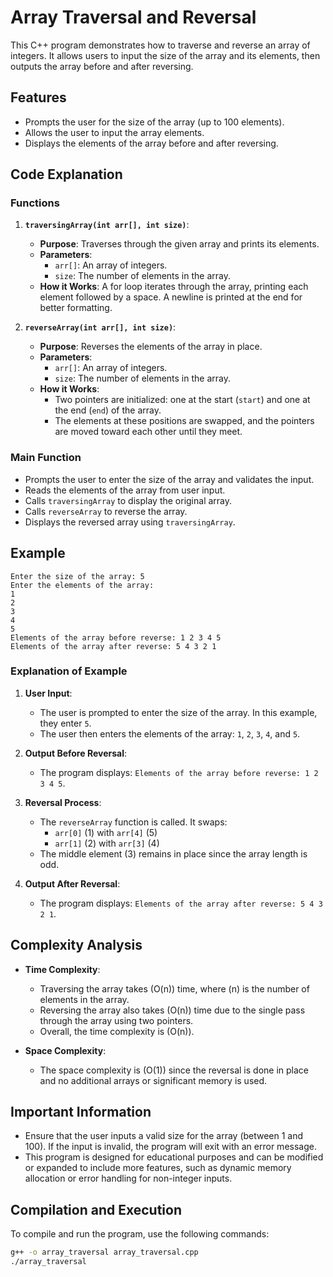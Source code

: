 # Array Traversal and Reversal

This C++ program demonstrates how to traverse and reverse an array of integers. It allows users to input the size of the array and its elements, then outputs the array before and after reversing.

## Features

- Prompts the user for the size of the array (up to 100 elements).
- Allows the user to input the array elements.
- Displays the elements of the array before and after reversing.

## Code Explanation

### Functions

1. **`traversingArray(int arr[], int size)`**:
   - **Purpose**: Traverses through the given array and prints its elements.
   - **Parameters**: 
     - `arr[]`: An array of integers.
     - `size`: The number of elements in the array.
   - **How it Works**: A for loop iterates through the array, printing each element followed by a space. A newline is printed at the end for better formatting.

2. **`reverseArray(int arr[], int size)`**:
   - **Purpose**: Reverses the elements of the array in place.
   - **Parameters**: 
     - `arr[]`: An array of integers.
     - `size`: The number of elements in the array.
   - **How it Works**: 
     - Two pointers are initialized: one at the start (`start`) and one at the end (`end`) of the array.
     - The elements at these positions are swapped, and the pointers are moved toward each other until they meet.

### Main Function

- Prompts the user to enter the size of the array and validates the input.
- Reads the elements of the array from user input.
- Calls `traversingArray` to display the original array.
- Calls `reverseArray` to reverse the array.
- Displays the reversed array using `traversingArray`.

## Example

```plaintext
Enter the size of the array: 5
Enter the elements of the array:
1
2
3
4
5
Elements of the array before reverse: 1 2 3 4 5 
Elements of the array after reverse: 5 4 3 2 1 
```

### Explanation of Example

1. **User Input**:
   - The user is prompted to enter the size of the array. In this example, they enter `5`.
   - The user then enters the elements of the array: `1`, `2`, `3`, `4`, and `5`.

2. **Output Before Reversal**:
   - The program displays: `Elements of the array before reverse: 1 2 3 4 5`.

3. **Reversal Process**:
   - The `reverseArray` function is called. It swaps:
     - `arr[0]` (1) with `arr[4]` (5)
     - `arr[1]` (2) with `arr[3]` (4)
   - The middle element (3) remains in place since the array length is odd.

4. **Output After Reversal**:
   - The program displays: `Elements of the array after reverse: 5 4 3 2 1`.

## Complexity Analysis

- **Time Complexity**:
  - Traversing the array takes \(O(n)\) time, where \(n\) is the number of elements in the array.
  - Reversing the array also takes \(O(n)\) time due to the single pass through the array using two pointers.
  - Overall, the time complexity is \(O(n)\).

- **Space Complexity**:
  - The space complexity is \(O(1)\) since the reversal is done in place and no additional arrays or significant memory is used.

## Important Information

- Ensure that the user inputs a valid size for the array (between 1 and 100). If the input is invalid, the program will exit with an error message.
- This program is designed for educational purposes and can be modified or expanded to include more features, such as dynamic memory allocation or error handling for non-integer inputs.

## Compilation and Execution

To compile and run the program, use the following commands:

```bash
g++ -o array_traversal array_traversal.cpp
./array_traversal

